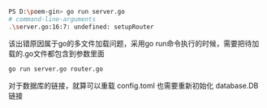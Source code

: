 
```bash
PS D:\poem-gin> go run server.go
# command-line-arguments
.\server.go:16:7: undefined: setupRouter
```
该出错原因属于go的多文件加载问题，采用go run命令执行的时候，需要把待加载的.go文件都包含到参数里面
```bash
go run server.go router.go
```

对于数据库的链接，就算可以重载 config.toml 也需要重新初始化 database.DB 链接